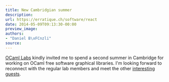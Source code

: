 ```yaml
---
title: New Cambridgian summer
description:
url: https://erratique.ch/software/react
date: 2014-05-09T09:13:30-00:00
preview_image:
authors:
- "Daniel B\xFCnzli"
source:
---
```


<p><a href="http://ocamllabs.io">OCaml Labs</a> kindly invited me to spend a second summer in Cambridge for working on OCaml free software graphical libraries. I'm looking forward to reconnect with the regular lab members and meet the other <a href="http://openmirage.org/blog/welcome-to-our-summer-hackers">interesting guests</a>.</p>
